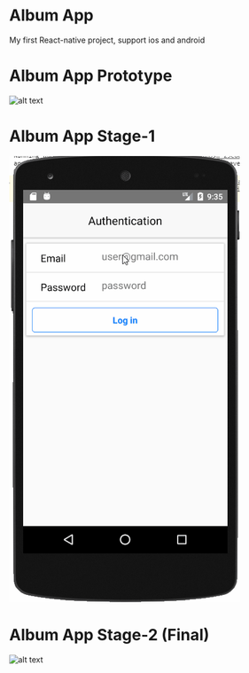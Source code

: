 # Album App 
My first React-native project, support ios and android

# Album App Prototype
![alt text](./images/prototype.jpg) </br>

# Album App Stage-1
![alt text](./images/app.gif) </br>

# Album App Stage-2 (Final)
![alt text](./images/app-2.gif) </br>
